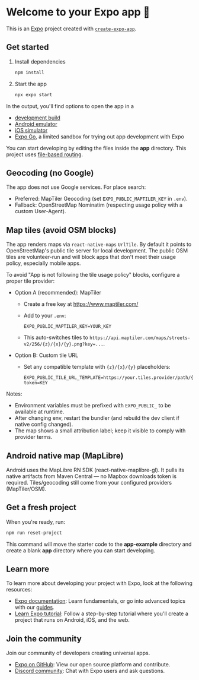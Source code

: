 # Welcome to your Expo app 👋

This is an [Expo](https://expo.dev) project created with [`create-expo-app`](https://www.npmjs.com/package/create-expo-app).

## Get started

1. Install dependencies

   ```bash
   npm install
   ```

2. Start the app

   ```bash
   npx expo start
   ```

In the output, you'll find options to open the app in a

- [development build](https://docs.expo.dev/develop/development-builds/introduction/)
- [Android emulator](https://docs.expo.dev/workflow/android-studio-emulator/)
- [iOS simulator](https://docs.expo.dev/workflow/ios-simulator/)
- [Expo Go](https://expo.dev/go), a limited sandbox for trying out app development with Expo

You can start developing by editing the files inside the **app** directory. This project uses [file-based routing](https://docs.expo.dev/router/introduction).

## Geocoding (no Google)

The app does not use Google services. For place search:

- Preferred: MapTiler Geocoding (set `EXPO_PUBLIC_MAPTILER_KEY` in `.env`).
- Fallback: OpenStreetMap Nominatim (respecting usage policy with a custom User-Agent).

## Map tiles (avoid OSM blocks)

The app renders maps via `react-native-maps` `UrlTile`. By default it points to OpenStreetMap's public tile server for local development. The public OSM tiles are volunteer-run and will block apps that don't meet their usage policy, especially mobile apps.

To avoid "App is not following the tile usage policy" blocks, configure a proper tile provider:

- Option A (recommended): MapTiler
  - Create a free key at https://www.maptiler.com/
  - Add to your `.env`:

    ```env
    EXPO_PUBLIC_MAPTILER_KEY=YOUR_KEY
    ```

  - This auto-switches tiles to `https://api.maptiler.com/maps/streets-v2/256/{z}/{x}/{y}.png?key=...`.

- Option B: Custom tile URL
  - Set any compatible template with `{z}/{x}/{y}` placeholders:

    ```env
    EXPO_PUBLIC_TILE_URL_TEMPLATE=https://your.tiles.provider/path/{z}/{x}/{y}.png?token=KEY
    ```

Notes:
- Environment variables must be prefixed with `EXPO_PUBLIC_` to be available at runtime.
- After changing env, restart the bundler (and rebuild the dev client if native config changed).
- The map shows a small attribution label; keep it visible to comply with provider terms.

## Android native map (MapLibre)

Android uses the MapLibre RN SDK (react-native-maplibre-gl). It pulls its native artifacts from Maven Central — no Mapbox downloads token is required. Tiles/geocoding still come from your configured providers (MapTiler/OSM).


## Get a fresh project

When you're ready, run:

```bash
npm run reset-project
```

This command will move the starter code to the **app-example** directory and create a blank **app** directory where you can start developing.

## Learn more

To learn more about developing your project with Expo, look at the following resources:

- [Expo documentation](https://docs.expo.dev/): Learn fundamentals, or go into advanced topics with our [guides](https://docs.expo.dev/guides).
- [Learn Expo tutorial](https://docs.expo.dev/tutorial/introduction/): Follow a step-by-step tutorial where you'll create a project that runs on Android, iOS, and the web.

## Join the community

Join our community of developers creating universal apps.

- [Expo on GitHub](https://github.com/expo/expo): View our open source platform and contribute.
- [Discord community](https://chat.expo.dev): Chat with Expo users and ask questions.
